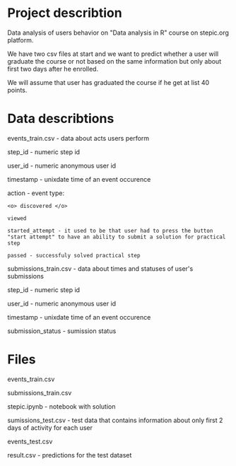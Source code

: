 # Project describtion
Data analysis of users behavior on "Data analysis in R" course on stepic.org platform.

We have two csv files at start  and we want to predict whether a user will graduate the course or not based on the same information but only about first two days after he enrolled. 

We will assume that user has graduated the course if he get at list 40 points.

# Data describtions
events_train.csv - data about acts users perform

  step_id - numeric step id
  
  user_id - numeric anonymous user id
  
  timestamp - unixdate time of an event occurence
  
  action - event type:
  
    <o> discovered </o>
    
    viewed
    
    started_attempt - it used to be that user had to press the button "start attempt" to have an ability to submit a solution for practical step
    
    passed - successfuly solved practical step 

submissions_train.csv - data about times and statuses of user's submissions

  step_id - numeric step id
  
  user_id - numeric anonymous user id
  
  timestamp - unixdate time of an event occurence
  
  submission_status - sumission status

# Files
events_train.csv

submissions_train.csv

stepic.ipynb - notebook with solution

sumissions_test.csv - test data that contains information about only first 2 days of activity for each user

events_test.csv

result.csv - predictions for the test dataset
